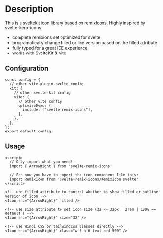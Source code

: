 # Description

This is a sveltekit icon library based on remixIcons. Highly inspired by svelte-hero-icons

- complete remixions set optimized for svelte
- programatically change filled or line version based on the filled attribute
- fully typed for a great IDE experience
- works with SvelteKit & Vite

## Configuration

```
const config = {
  // other vite-plugin-svelte config
  kit: {
    // other svelte-kit config
    vite: {
      // other vite config
      optimizeDeps: {
        include: ["svelte-remix-icons"],
      },
    },
  },
};
export default config;
```

## Usage

```
<script>
  // Only import what you need!
  import { ArrowRight } from 'svelte-remix-icons'

  // For now you have to import the icon component like this:
  import RemixIcon from 'svelte-remix-icons/RemixIcon.svelte'
</script>

<!-- use filled attribute to control whether to show filled or outline version of icon -->
<Icon src="{ArrowRight}" filled />

<!-- use size attribute to set icon size (32 -> 32px | 2rem | 100% == default ) -->
<Icon src="{ArrowRight}" size="32" />

<!-- use Windi CSS or tailwindcss classes directly -->
<Icon src="{ArrowRight}" class="w-6 h-6 text-red-500" />
```
